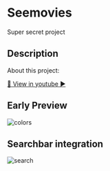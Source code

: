 # Seemovies

Super secret project

## Description

About this project: 

[🍿 View in youtube ▶️](https://youtu.be/6BGc6wZkEf4)

## Early Preview

![colors](https://user-images.githubusercontent.com/425926/65402211-dd032000-dd81-11e9-8b04-617933be1ede.gif)

## Searchbar integration

![search](https://user-images.githubusercontent.com/425926/65406421-5c015400-dd94-11e9-9054-80f50a5b61c4.gif)
